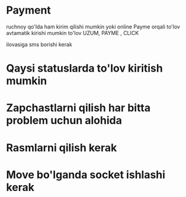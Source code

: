 
# Payment

ruchnoy qo'lda ham kirim qilishi mumkin
yoki online Payme orqali to'lov avtamatik kirishi mumkin
to'lov UZUM, PAYME , CLICK

ilovasiga sms borishi kerak

# Qaysi statuslarda to'lov kiritish mumkin

# Zapchastlarni qilish har bitta problem uchun alohida

# Rasmlarni qilish kerak

# Move bo'lganda socket ishlashi kerak

